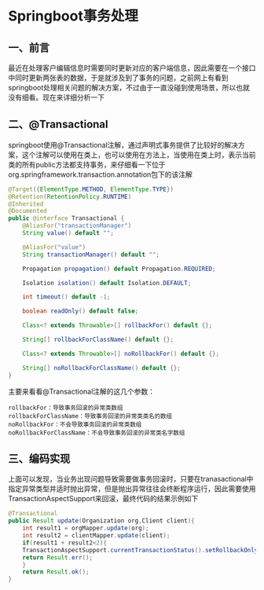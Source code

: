 # Springboot事务处理

## 一、前言

最近在处理客户编辑信息时需要同时更新对应的客户端信息，因此需要在一个接口中同时更新两张表的数据，于是就涉及到了事务的问题，之前网上有看到springboot处理相关问题的解决方案，不过由于一直没碰到使用场景，所以也就没有细看。现在来详细分析一下



## 二、@Transactional

springboot使用@Transactional注解，通过声明式事务提供了比较好的解决方案，这个注解可以使用在类上，也可以使用在方法上，当使用在类上时，表示当前类的所有public方法都支持事务，来仔细看一下位于org.springframework.transaction.annotation包下的该注解

```java
@Target({ElementType.METHOD, ElementType.TYPE})
@Retention(RetentionPolicy.RUNTIME)
@Inherited
@Documented
public @interface Transactional {
    @AliasFor("transactionManager")
    String value() default "";

    @AliasFor("value")
    String transactionManager() default "";

    Propagation propagation() default Propagation.REQUIRED;

    Isolation isolation() default Isolation.DEFAULT;

    int timeout() default -1;

    boolean readOnly() default false;

    Class<? extends Throwable>[] rollbackFor() default {};

    String[] rollbackForClassName() default {};

    Class<? extends Throwable>[] noRollbackFor() default {};

    String[] noRollbackForClassName() default {};
}
```

主要来看看@Transactional注解的这几个参数：

```
rollbackFor：导致事务回滚的异常类数组
rollbackForClassName：导致事务回滚的异常类类名的数组
noRollbackFor：不会导致事务回滚的异常类数组
noRollbackForClassName：不会导致事务回滚的异常类名字数组
```



## 三、编码实现

上面可以发现，当业务出现问题导致需要做事务回滚时，只要在tranasactional中指定异常类型并适时抛出异常，但是抛出异常往往会终断程序运行，因此需要使用TransactionAspectSupport来回滚，最终代码的结果示例如下

```java
@Transactional
public Result update(Organization org,Client client){
	int result1 = orgMapper.update(org);
	int result2 = clientMapper.update(client);
	if(result1 + result2<2){
	TransactionAspectSupport.currentTransactionStatus().setRollbackOnly();
	return Result.err();
	}
	return Result.ok();
}
```

